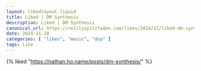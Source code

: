 ```yaml
---
layout: likedlayout.liquid
title: Liked | DM Synthesis
description: Liked | DM Synthesis
canonical_url: https://reillyspitzfaden.com/likes/2024/11/liked-dm-synthesis/
date: 2024-11-28
categories: [ "likes", "music", "dsp" ]
tags: like
---
```


{% liked "https://nathan.ho.name/posts/dm-synthesis/" %}
